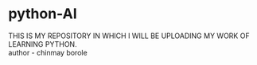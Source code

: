 # python-AI
THIS IS MY REPOSITORY IN WHICH I WILL BE UPLOADING MY WORK OF LEARNING PYTHON.
<br>
author - chinmay borole
